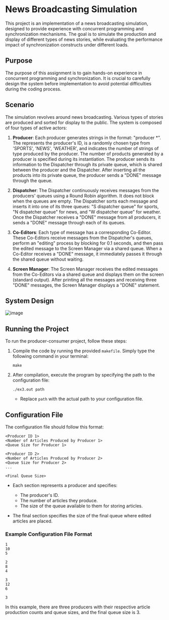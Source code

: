 # News Broadcasting Simulation

This project is an implementation of a news broadcasting simulation, designed to provide experience with concurrent programming and synchronization mechanisms. The goal is to simulate the production and display of different types of news stories, while evaluating the performance impact of synchronization constructs under different loads.

## Purpose

The purpose of this assignment is to gain hands-on experience in concurrent programming and synchronization. It is crucial to carefully design the system before implementation to avoid potential difficulties during the coding process.

## Scenario

The simulation revolves around news broadcasting. Various types of stories are produced and sorted for display to the public. The system is composed of four types of active actors:

1. **Producer**: Each producer generates strings in the format: "producer *". The represents the producer's ID, is a randomly chosen type from 'SPORTS', 'NEWS', 'WEATHER', and indicates the number of strings of type produced by the producer. The number of products generated by a producer is specified during its instantiation. The producer sends its information to the Dispatcher through its private queue, which is shared between the producer and the Dispatcher. After inserting all the products into its private queue, the producer sends a "DONE" message through the queue.

2. **Dispatcher**: The Dispatcher continuously receives messages from the producers' queues using a Round Robin algorithm. It does not block when the queues are empty. The Dispatcher sorts each message and inserts it into one of its three queues: "S dispatcher queue" for sports, "N dispatcher queue" for news, and "W dispatcher queue" for weather. Once the Dispatcher receives a "DONE" message from all producers, it sends a "DONE" message through each of its queues.

3. **Co-Editors**: Each type of message has a corresponding Co-Editor. These Co-Editors receive messages from the Dispatcher's queues, perform an "editing" process by blocking for 0.1 seconds, and then pass the edited message to the Screen Manager via a shared queue. When a Co-Editor receives a "DONE" message, it immediately passes it through the shared queue without waiting.

4. **Screen Manager**: The Screen Manager receives the edited messages from the Co-Editors via a shared queue and displays them on the screen (standard output). After printing all the messages and receiving three "DONE" messages, the Screen Manager displays a "DONE" statement.

## System Design

![image](https://github.com/roini7/Producer-Consumer/assets/60584742/3b7d4e50-5d76-44e7-8d9f-f2715891339e)


## Running the Project

To run the producer-consumer project, follow these steps:

1. Compile the code by running the provided `makefile`. Simply type the following command in your terminal:

   ```
   make
   ```

2. After compilation, execute the program by specifying the path to the configuration file:

   ```
   ./ex3.out path
   ```

   - Replace `path` with the actual path to your configuration file.

## Configuration File

The configuration file should follow this format:

```
<Producer ID 1>
<Number of Articles Produced by Producer 1>
<Queue Size for Producer 1>

<Producer ID 2>
<Number of Articles Produced by Producer 2>
<Queue Size for Producer 2>
...

<Final Queue Size>
```

- Each section represents a producer and specifies:
  - The producer's ID.
  - The number of articles they produce.
  - The size of the queue available to them for storing articles.

- The final section specifies the size of the final queue where edited articles are placed.

### Example Configuration File Format

```
1
10
5

2
8
4

3
12
6

3
```

In this example, there are three producers with their respective article production counts and queue sizes, and the final queue size is 3.
